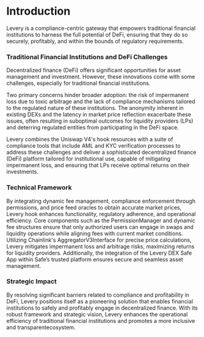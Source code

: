 # Introduction

Levery is a compliance-centric gateway that empowers traditional financial institutions to harness the full potential of DeFi, ensuring that they do so securely, profitably, and within the bounds of regulatory requirements.

### Traditional Financial Institutions and DeFi Challenges

Decentralized finance (DeFi) offers significant opportunities for asset management and investment. However, these innovations come with some challenges, especially for traditional financial institutions.

Two primary concerns hinder broader adoption: the risk of impermanent loss due to toxic arbitrage and the lack of compliance mechanisms tailored to the regulated nature of these institutions. The anonymity inherent in existing DEXs and the latency in market price reflection exacerbate these issues, often resulting in suboptimal outcomes for liquidity providers (LPs) and deterring regulated entities from participating in the DeFi space.

Levery combines the Uniswap V4's hook resources with a suite of compliance tools that include AML and KYC verification processes to address these challenges and deliver a sophisticated decentralized finance (DeFi) platform tailored for institutional use, capable of mitigating impermanent loss, and ensuring that LPs receive optimal returns on their investments.

### Technical Framework

By integrating dynamic fee management, compliance enforcement through permissions, and price feed oracles to obtain accurate market prices, Levery hook enhances functionality, regulatory adherence, and operational efficiency. Core components such as the PermissionManager and dynamic fee structures ensure that only authorized users can engage in swaps and liquidity operations while aligning fees with current market conditions. Utilizing Chainlink's AggregatorV3Interface for precise price calculations, Levery mitigates impermanent loss and arbitrage risks, maximizing returns for liquidity providers. Additionally, the integration of the Levery DEX Safe App within Safe’s trusted platform ensures secure and seamless asset management.

### Strategic Impact

By resolving significant barriers related to compliance and profitability in DeFi, Levery positions itself as a pioneering solution that enables financial institutions to safely and profitably engage in decentralized finance. With its robust framework and strategic vision, Levery enhances the operational efficiency of traditional financial institutions and promotes a more inclusive and transparentecosystem.
